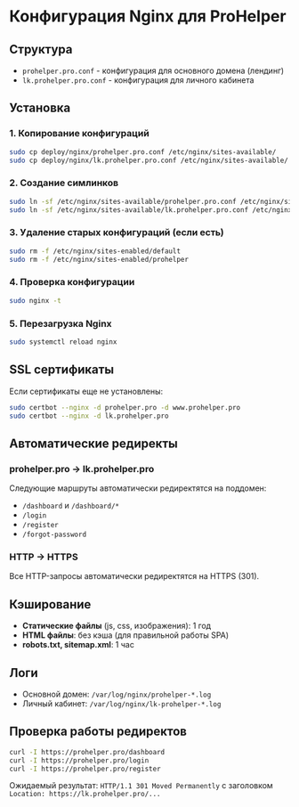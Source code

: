 # Конфигурация Nginx для ProHelper

## Структура

- `prohelper.pro.conf` - конфигурация для основного домена (лендинг)
- `lk.prohelper.pro.conf` - конфигурация для личного кабинета

## Установка

### 1. Копирование конфигураций

```bash
sudo cp deploy/nginx/prohelper.pro.conf /etc/nginx/sites-available/
sudo cp deploy/nginx/lk.prohelper.pro.conf /etc/nginx/sites-available/
```

### 2. Создание симлинков

```bash
sudo ln -sf /etc/nginx/sites-available/prohelper.pro.conf /etc/nginx/sites-enabled/
sudo ln -sf /etc/nginx/sites-available/lk.prohelper.pro.conf /etc/nginx/sites-enabled/
```

### 3. Удаление старых конфигураций (если есть)

```bash
sudo rm -f /etc/nginx/sites-enabled/default
sudo rm -f /etc/nginx/sites-enabled/prohelper
```

### 4. Проверка конфигурации

```bash
sudo nginx -t
```

### 5. Перезагрузка Nginx

```bash
sudo systemctl reload nginx
```

## SSL сертификаты

Если сертификаты еще не установлены:

```bash
sudo certbot --nginx -d prohelper.pro -d www.prohelper.pro
sudo certbot --nginx -d lk.prohelper.pro
```

## Автоматические редиректы

### prohelper.pro → lk.prohelper.pro

Следующие маршруты автоматически редиректятся на поддомен:
- `/dashboard` и `/dashboard/*`
- `/login`
- `/register`
- `/forgot-password`

### HTTP → HTTPS

Все HTTP-запросы автоматически редиректятся на HTTPS (301).

## Кэширование

- **Статические файлы** (js, css, изображения): 1 год
- **HTML файлы**: без кэша (для правильной работы SPA)
- **robots.txt, sitemap.xml**: 1 час

## Логи

- Основной домен: `/var/log/nginx/prohelper-*.log`
- Личный кабинет: `/var/log/nginx/lk-prohelper-*.log`

## Проверка работы редиректов

```bash
curl -I https://prohelper.pro/dashboard
curl -I https://prohelper.pro/login
curl -I https://prohelper.pro/register
```

Ожидаемый результат: `HTTP/1.1 301 Moved Permanently` с заголовком `Location: https://lk.prohelper.pro/...`

